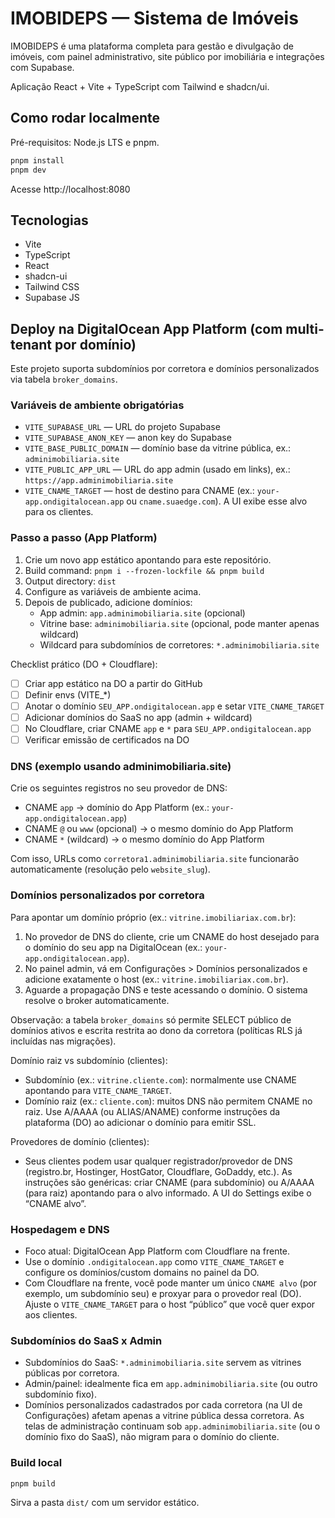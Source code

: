 # IMOBIDEPS — Sistema de Imóveis

IMOBIDEPS é uma plataforma completa para gestão e divulgação de imóveis, com painel administrativo, site público por imobiliária e integrações com Supabase.

Aplicação React + Vite + TypeScript com Tailwind e shadcn/ui.

## Como rodar localmente

Pré-requisitos: Node.js LTS e pnpm.

```sh
pnpm install
pnpm dev
```

Acesse http://localhost:8080

## Tecnologias

- Vite
- TypeScript
- React
- shadcn-ui
- Tailwind CSS
- Supabase JS

## Deploy na DigitalOcean App Platform (com multi-tenant por domínio)

Este projeto suporta subdomínios por corretora e domínios personalizados via tabela `broker_domains`.

### Variáveis de ambiente obrigatórias

- `VITE_SUPABASE_URL` — URL do projeto Supabase
- `VITE_SUPABASE_ANON_KEY` — anon key do Supabase
- `VITE_BASE_PUBLIC_DOMAIN` — domínio base da vitrine pública, ex.: `adminimobiliaria.site`
- `VITE_PUBLIC_APP_URL` — URL do app admin (usado em links), ex.: `https://app.adminimobiliaria.site`
- `VITE_CNAME_TARGET` — host de destino para CNAME (ex.: `your-app.ondigitalocean.app` ou `cname.suaedge.com`). A UI exibe esse alvo para os clientes.

### Passo a passo (App Platform)

1. Crie um novo app estático apontando para este repositório.
2. Build command: `pnpm i --frozen-lockfile && pnpm build`
3. Output directory: `dist`
4. Configure as variáveis de ambiente acima.
5. Depois de publicado, adicione domínios:
	- App admin: `app.adminimobiliaria.site` (opcional)
	- Vitrine base: `adminimobiliaria.site` (opcional, pode manter apenas wildcard)
	- Wildcard para subdomínios de corretores: `*.adminimobiliaria.site`

Checklist prático (DO + Cloudflare):
- [ ] Criar app estático na DO a partir do GitHub
- [ ] Definir envs (VITE_*)
- [ ] Anotar o domínio `SEU_APP.ondigitalocean.app` e setar `VITE_CNAME_TARGET`
- [ ] Adicionar domínios do SaaS no app (admin + wildcard)
- [ ] No Cloudflare, criar CNAME `app` e `*` para `SEU_APP.ondigitalocean.app`
- [ ] Verificar emissão de certificados na DO

### DNS (exemplo usando adminimobiliaria.site)

Crie os seguintes registros no seu provedor de DNS:

- CNAME `app` -> domínio do App Platform (ex.: `your-app.ondigitalocean.app`)
- CNAME `@` ou `www` (opcional) -> o mesmo domínio do App Platform
- CNAME `*` (wildcard) -> o mesmo domínio do App Platform

Com isso, URLs como `corretora1.adminimobiliaria.site` funcionarão automaticamente (resolução pelo `website_slug`).

### Domínios personalizados por corretora

Para apontar um domínio próprio (ex.: `vitrine.imobiliariax.com.br`):

1. No provedor de DNS do cliente, crie um CNAME do host desejado para o domínio do seu app na DigitalOcean (ex.: `your-app.ondigitalocean.app`).
2. No painel admin, vá em Configurações > Domínios personalizados e adicione exatamente o host (ex.: `vitrine.imobiliariax.com.br`).
3. Aguarde a propagação DNS e teste acessando o domínio. O sistema resolve o broker automaticamente.

Observação: a tabela `broker_domains` só permite SELECT público de domínios ativos e escrita restrita ao dono da corretora (políticas RLS já incluídas nas migrações).

Domínio raiz vs subdomínio (clientes):
- Subdomínio (ex.: `vitrine.cliente.com`): normalmente use CNAME apontando para `VITE_CNAME_TARGET`.
- Domínio raiz (ex.: `cliente.com`): muitos DNS não permitem CNAME no raiz. Use A/AAAA (ou ALIAS/ANAME) conforme instruções da plataforma (DO) ao adicionar o domínio para emitir SSL.

Provedores de domínio (clientes):
- Seus clientes podem usar qualquer registrador/provedor de DNS (registro.br, Hostinger, HostGator, Cloudflare, GoDaddy, etc.). As instruções são genéricas: criar CNAME (para subdomínio) ou A/AAAA (para raiz) apontando para o alvo informado. A UI do Settings exibe o “CNAME alvo”.

### Hospedagem e DNS

- Foco atual: DigitalOcean App Platform com Cloudflare na frente.
- Use o domínio `.ondigitalocean.app` como `VITE_CNAME_TARGET` e configure os domínios/custom domains no painel da DO.
- Com Cloudflare na frente, você pode manter um único `CNAME alvo` (por exemplo, um subdomínio seu) e proxyar para o provedor real (DO). Ajuste o `VITE_CNAME_TARGET` para o host “público” que você quer expor aos clientes.

### Subdomínios do SaaS x Admin

- Subdomínios do SaaS: `*.adminimobiliaria.site` servem as vitrines públicas por corretora.
- Admin/painel: idealmente fica em `app.adminimobiliaria.site` (ou outro subdomínio fixo).
- Domínios personalizados cadastrados por cada corretora (na UI de Configurações) afetam apenas a vitrine pública dessa corretora. As telas de administração continuam sob `app.adminimobiliaria.site` (ou o domínio fixo do SaaS), não migram para o domínio do cliente.

### Build local

```sh
pnpm build
```

Sirva a pasta `dist/` com um servidor estático.
